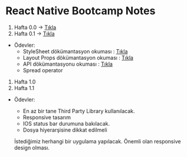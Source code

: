 # React Native Bootcamp Notes

1. Hafta 0.0 -> [Tıkla](Week-0.0.md)
2. Hafta 0.1 -> [Tıkla](Week-0.1.md)

- Ödevler:
  - StyleSheet dökümantasyon okuması : [Tıkla](https://reactnative.dev/docs/stylesheet)
  - Layout Props dökümantasyon okuması : [Tıkla](https://reactnative.dev/docs/layout-props)
  - API dökümantasyonu okuması : [Tıkla](https://reactnative.dev/docs/accessibilityinfo)
  - Spread operator

1. Hafta 1.0
2. Hafta 1.1

- Ödevler:

  - En az bir tane Third Party Library kullanılacak.
  - Responsive tasarım
  - IOS status bar durumuna bakılacak.
  - Dosya hiyerarşisine dikkat edilmeli

  İstediğimiz herhangi bir uygulama yapılacak. Önemli olan responsive design olması.
